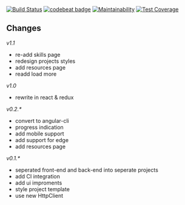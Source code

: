 [![Build Status](https://travis-ci.org/afractal/Daze.Spa.svg?branch=master)](https://travis-ci.org/afractal/Daze.Spa)
[![codebeat badge](https://codebeat.co/badges/990d060d-6cd7-4e1e-a8f1-d854740001e5)](https://codebeat.co/projects/github-com-afractal-daze-spa-master)
[![Maintainability](https://api.codeclimate.com/v1/badges/c4c8a36c5229c5c465d1/maintainability)](https://codeclimate.com/github/afractal/Daze.Spa/maintainability)
[![Test Coverage](https://api.codeclimate.com/v1/badges/c4c8a36c5229c5c465d1/test_coverage)](https://codeclimate.com/github/afractal/Daze.Spa/test_coverage)

## Changes

*v1.1*

- re-add skills page
- redesign projects styles
- add resources page
- readd load more

*v1.0*

- rewrite in react & redux

*v0.2.\**

- convert to angular-cli
- progress indication
- add mobile support
- add support for edge
- add resources page

*v0.1.\**

- seperated front-end and back-end into seperate projects
- add CI integration
- add ui improments
- style project template
- use new HttpClient

